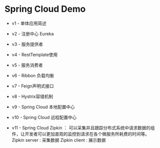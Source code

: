 # Spring Cloud Demo

- v1 - 单体应用简述

- v2 - 注册中心 Eureka

- v3 - 服务提供者

- v4 - RestTemplate使用

- v5 - 服务消费者

- v6 - Ribbon 负载均衡

- v7 - Feign声明式接口

- v8 - Hystrix容错机制

- v9 - Spring Cloud 本地配置中心

- v10 - Spring Cloud 远程配置中心

- v11 - Spring Cloud Zipkin ：
  可以采集并且跟踪分布式系统中请求数据的组件，让开发者可以更加直观的监控到请求在各个微服务所耗费的时间等。
  Zipkin server : 采集数据
  Zipkin client : 展示数据
